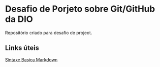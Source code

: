 # Desafio de Porjeto  sobre Git/GitHub da DIO
Repositório criado para desafio de projeot.

## Links úteis
[Sintaxe Basica Markdown](https://www.markdownguide.org/basic-syntax/)
